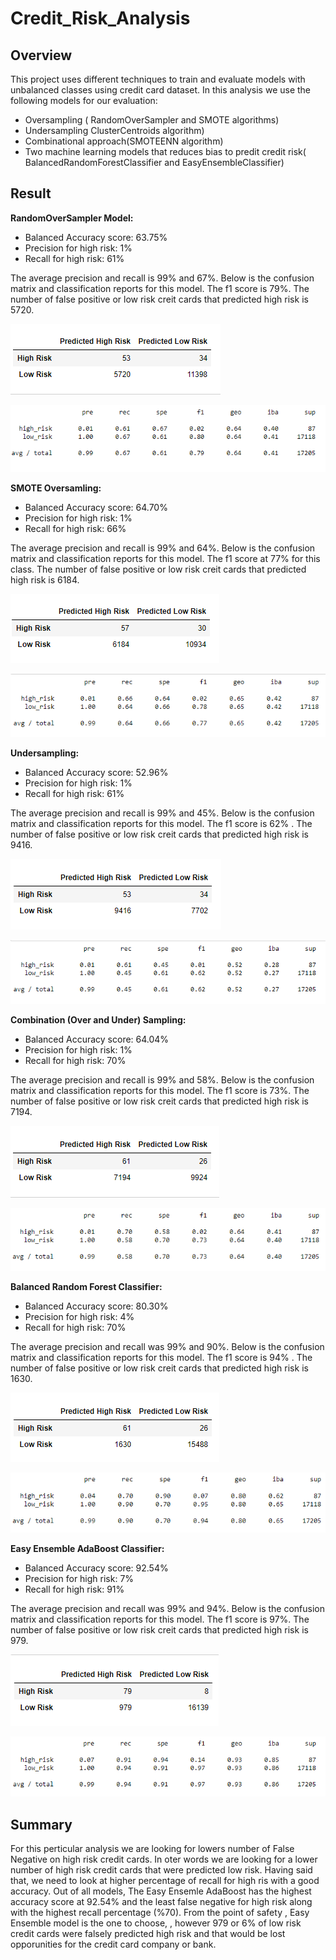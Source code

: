 # Credit_Risk_Analysis

## Overview

This project uses different techniques to train and evaluate models with unbalanced classes using credit card dataset.
In this analysis we use the following models for our evaluation:

- Oversampling ( RandomOverSampler and SMOTE algorithms)
- Undersampling ClusterCentroids algorithm)
- Combinational approach(SMOTEENN algorithm)
- Two machine learning models that reduces bias to predit credit risk( BalancedRandomForestClassifier and EasyEnsembleClassifier)


## Result

**RandomOverSampler Model:**

- Balanced Accuracy score: 63.75%
- Precision for high risk: 1%
- Recall for high risk: 61%

The average precision and recall is 99% and 67%. Below is the confusion matrix and classification reports for this model. The f1 score is 79%. The number of false positive or low risk creit cards that predicted high risk  is 5720.

![Confusion matrix](Naive_ran_samp_cm.png)

![Classification Report](Naive_ran_samp_report.png)

**SMOTE Oversamling:**

- Balanced Accuracy score: 64.70%
- Precision for high risk: 1%
- Recall for high risk: 66%

The average precision and recall is 99% and 64%. Below is the confusion matrix and classification reports for this model. The f1 score at 77% for this class. The number of false positive or low risk creit cards that predicted high risk  is 6184.

![Confusion matrix](Smote_cm.png)

![Classification Report](Smote_report.png)

**Undersampling:**

- Balanced Accuracy score: 52.96%
- Precision for high risk: 1%
- Recall for high risk: 61%

The average precision and recall is 99% and 45%. Below is the confusion matrix and classification reports for this model. The f1 score is 62% . The number of false positive or low risk creit cards that predicted high risk  is 9416. 

![Confusion matrix](Undersampling_cm.png)

![Classification Report](Undersampling_report.png)


**Combination (Over and Under) Sampling:**

- Balanced Accuracy score: 64.04%
- Precision for high risk: 1%
- Recall for high risk: 70%

The average precision and recall is 99% and 58%. Below is the confusion matrix and classification reports for this model. The f1 score is 73%. The number of false positive or low risk creit cards that predicted high risk  is 7194.

![Confusion matrix](Combination_cm.png)

![Classification Report](Combination_report.png)

**Balanced Random Forest Classifier:**

- Balanced Accuracy score: 80.30%
- Precision for high risk: 4%
- Recall for high risk: 70%

The average precision and recall was 99% and 90%. Below is the confusion matrix and classification reports for this model. The f1 score is 94% . The number of false positive or low risk creit cards that predicted high risk  is 1630.

![Confusion matrix](Balanced_ran_cm.png)

![Classification Report](Balanced_ran_report.png)

**Easy Ensemble AdaBoost Classifier:**

- Balanced Accuracy score: 92.54%
- Precision for high risk: 7%
- Recall for high risk: 91%

The average precision and recall was 99% and 94%. Below is the confusion matrix and classification reports for this model. The f1 score is 97%. The number of false positive or low risk creit cards that predicted high risk  is 979.

![Confusion matrix](Adaboost_cm.png)

![Classification Report](Adaboost_report.png)


## Summary

For this perticular analysis we are looking for lowers number of False Negative on high risk credit cards. In oter words we are looking for a lower number of high risk credit cards that were predicted low risk. Having said that, we need to look at higher percentage of recall for high ris with a good accuracy. Out of all models, The Easy Ensemle AdaBoost has the highest accuracy score at 92.54% and the least false negative for high risk along with the highest recall percentage (%70). From the point of safety , Easy Ensemble model is the one to choose, , however 979 or 6% of low risk credit cards were falsely predicted high risk and that would be lost opporunities for the credit card company or bank.    
